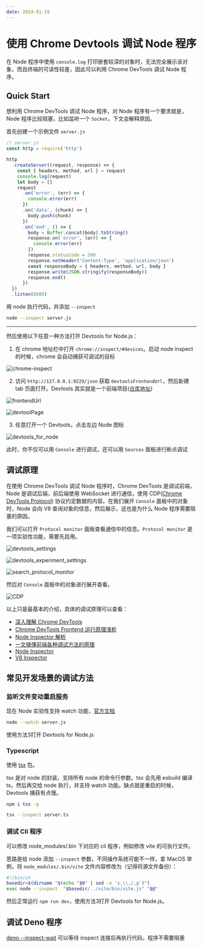 ```yaml
---
date: 2024-01-19
---
```


# 使用 Chrome Devtools 调试 Node 程序

在 Node 程序中使用 `console.log` 打印嵌套较深的对象时，无法完全展示该对象，而且终端的可读性较差，因此可以利用 Chrome DevTools 调试 Node 程序。

<!--truncate-->

## Quick Start

想利用 Chrome DevTools 调试 Node 程序，对 Node 程序有一个要求就是，Node 程序比较阻塞，比如监听一个 `Socket`，下文会解释原因。

首先创建一个示例文件 `server.js`

```js
// server.js
const http = require('http')

http
  .createServer((request, response) => {
    const { headers, method, url } = request
    console.log(request)
    let body = []
    request
      .on('error', (err) => {
        console.error(err)
      })
      .on('data', (chunk) => {
        body.push(chunk)
      })
      .on('end', () => {
        body = Buffer.concat(body).toString()
        response.on('error', (err) => {
          console.error(err)
        })
        response.statusCode = 200
        response.setHeader('Content-Type', 'application/json')
        const responseBody = { headers, method, url, body }
        response.write(JSON.stringify(responseBody))
        response.end()
      })
  })
  .listen(8080)
```

用 node 执行代码，并添加 `--inspect`

```sh
node --inspect server.js
```

---

然后使用以下任意一种方法打开 Devtools for Node.js：

1. 在 chrome 地址栏中打开 `chrome://inspect/#devices`。启动 node inspect 的时候，chrome 会自动捕获可调试的目标

![chrome-inspect](./images/chrome-inspect.png)

2. 访问 `http://127.0.0.1:9229/json` 获取 `devtoolsFrontendUrl`，然后新建 tab 页面打开。Devtools 其实就是一个前端项目([仓库地址](https://github.com/ChromeDevTools/devtools-frontend))

![frontendUrl](images/frontendUrl.png)

![devtoolPage](images/devtoolPage.png)

3. 任意打开一个 Devtools，点击左边 Node 图标

![devtools_for_node](images/devtools_for_node.png)

此时，你不仅可以用 `Console` 进行调试，还可以用 `Sources` 面板进行断点调试

## 调试原理

在使用 Chrome DevTools 调试 Node 程序时，Chrome DevTools 是调试前端，Node 是调试后端，前后端使用 WebSocket 进行通信，使用 CDP([Chrome DevTools Protocol](https://chromedevtools.github.io/devtools-protocol/)) 协议约定数据的内容。在我们展开 `Console` 面板中的对象时，Node 会向 V8 查询对象的信息，然后展示，这也是为什么 Node 程序需要阻塞的原因。

我们可以打开 `Protocol monitor` 面板查看通信中的信息。`Protocol monitor` 是一项实验性功能，需要先启用。

![devtools_settings](images/devtools_settings.png)

![devtools_experiment_settings](images/devtools_experiment_settings.png)

![search_protocol_monitor](images/search_protocol_monitor.png)

然后对 `Console` 面板中的对象进行展开查看。

![CDP](./images/cdp.png)

以上只是最基本的介绍，具体的调试原理可以查看：

- [深入理解 Chrome DevTools](https://zhaomenghuan.js.org/blog/chrome-devtools.html)
- [Chrome DevTools Frontend 运行原理浅析](https://zhaomenghuan.js.org/blog/chrome-devtools-frontend-analysis-of-principle.html)
- [Node Inspector 解析](https://theanarkh.github.io/understand-nodejs/chapter24-Inspector)
- [一文搞懂前端各种调试方法的原理](https://mp.weixin.qq.com/s/QHE32rzlZHqp1yWMfxaC9A)
- [Node Inspector](https://nodejs.org/docs/latest/api/inspector.html)
- [V8 Inspector](https://v8.dev/docs/inspector)

## 常见开发场景的调试方法

### 监听文件变动重启服务

现在 Node 实验性支持 watch 功能，[官方文档](https://nodejs.org/docs/latest/api/cli.html#--watch)

```sh
node --watch server.js
```

使用方法3打开 Devtools for Node.js

### Typescript

使用 [tsx](https://github.com/privatenumber/tsx) 包。

tsx 是对 node 的封装，支持所有 node 的命令行参数。tsx 会先用 esbuild 编译 ts，然后再交给 node 执行，并支持 watch 功能。缺点就是重启的时候，Devtools 捕获有点慢。

```sh
npm i tsx -g

tsx --inspect server.ts
```

### 调试 Cli 程序

可以修改 node_modules/.bin 下对应的 cli 程序，例如修改 vite 的可执行文件。

思路是给 node 添加 `--inspect` 参数，不同操作系统可能不一样，拿 MacOS 举例，将 `node_modules/.bin/vite` 文件内容修改为（记得将源文件备份）：

```sh
#!/bin/sh
basedir=$(dirname "$(echo "$0" | sed -e 's,\\,/,g')")
exec node --inspect  "$basedir/../vite/bin/vite.js" "$@"
```

然后正常运行 `npm run dev`，使用方法3打开 Devtools for Node.js。

## 调试 Deno 程序

[deno --inspect-wait](https://docs.deno.com/runtime/fundamentals/debugging/#--inspect-wait) 可以等待 inspect 连接后再执行代码，程序不需要阻塞
